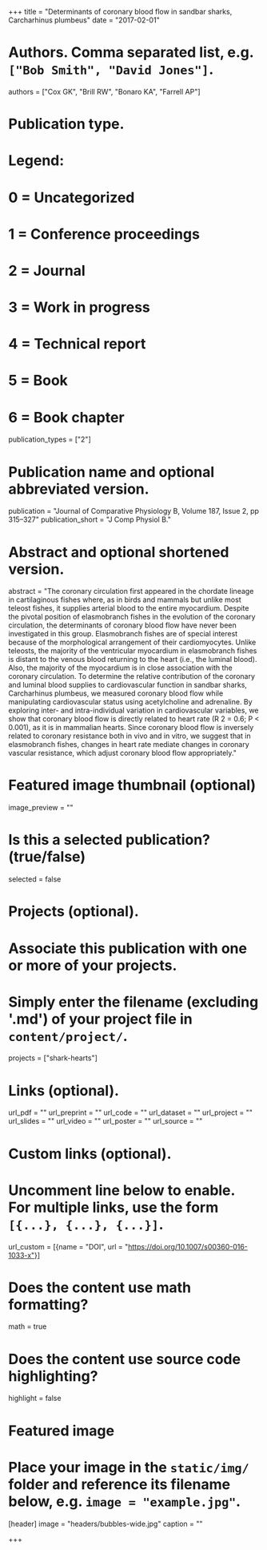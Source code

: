 +++
title = "Determinants of coronary blood flow in sandbar sharks, Carcharhinus plumbeus"
date = "2017-02-01"

# Authors. Comma separated list, e.g. `["Bob Smith", "David Jones"]`.
authors = ["Cox GK", "Brill RW", "Bonaro KA", "Farrell AP"]

# Publication type.
# Legend:
# 0 = Uncategorized
# 1 = Conference proceedings
# 2 = Journal
# 3 = Work in progress
# 4 = Technical report
# 5 = Book
# 6 = Book chapter
publication_types = ["2"]

# Publication name and optional abbreviated version.
publication = "Journal of Comparative Physiology B, Volume 187, Issue 2, pp 315–327"
publication_short = "J Comp Physiol B."

# Abstract and optional shortened version.
abstract = "The coronary circulation first appeared in the chordate lineage in cartilaginous fishes where, as in birds and mammals but unlike most teleost fishes, it supplies arterial blood to the entire myocardium. Despite the pivotal position of elasmobranch fishes in the evolution of the coronary circulation, the determinants of coronary blood flow have never been investigated in this group. Elasmobranch fishes are of special interest because of the morphological arrangement of their cardiomyocytes. Unlike teleosts, the majority of the ventricular myocardium in elasmobranch fishes is distant to the venous blood returning to the heart (i.e., the luminal blood). Also, the majority of the myocardium is in close association with the coronary circulation. To determine the relative contribution of the coronary and luminal blood supplies to cardiovascular function in sandbar sharks, Carcharhinus plumbeus, we measured coronary blood flow while manipulating cardiovascular status using acetylcholine and adrenaline. By exploring inter- and intra-individual variation in cardiovascular variables, we show that coronary blood flow is directly related to heart rate (R 2 = 0.6; P < 0.001), as it is in mammalian hearts. Since coronary blood flow is inversely related to coronary resistance both in vivo and in vitro, we suggest that in elasmobranch fishes, changes in heart rate mediate changes in coronary vascular resistance, which adjust coronary blood flow appropriately."

# Featured image thumbnail (optional)
image_preview = ""

# Is this a selected publication? (true/false)
selected = false

# Projects (optional).
#   Associate this publication with one or more of your projects.
#   Simply enter the filename (excluding '.md') of your project file in `content/project/`.
projects = ["shark-hearts"]

# Links (optional).
url_pdf = ""
url_preprint = ""
url_code = ""
url_dataset = ""
url_project = ""
url_slides = ""
url_video = ""
url_poster = ""
url_source = ""

# Custom links (optional).
#   Uncomment line below to enable. For multiple links, use the form `[{...}, {...}, {...}]`.
 url_custom = [{name = "DOI", url = "https://doi.org/10.1007/s00360-016-1033-x"}]

# Does the content use math formatting?
math = true

# Does the content use source code highlighting?
highlight = false

# Featured image
# Place your image in the `static/img/` folder and reference its filename below, e.g. `image = "example.jpg"`.
[header]
image = "headers/bubbles-wide.jpg"
caption = ""

+++

